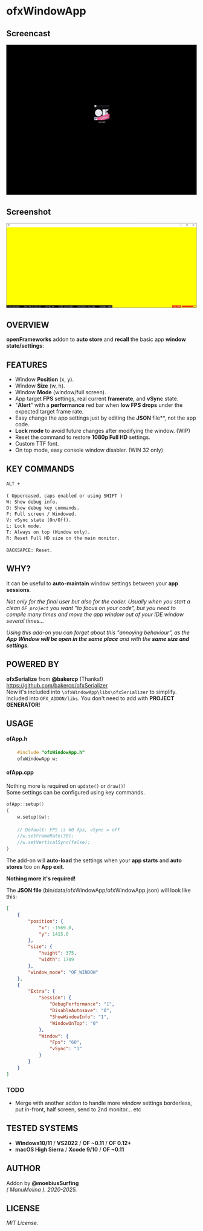 # ofxWindowApp

## Screencast

![screenshot](readme_images/ofxWindowApp.gif?raw=true "MoebiusSurfing")


## Screenshot

![screenshot](readme_images/screenshot2.JPG?raw=true "MoebiusSurfing")



## OVERVIEW

**openFrameworks** addon to **auto store** and **recall** the basic app **window state/settings**:


## FEATURES

* Window **Position** (x, y). 
* Window **Size** (w, h). 
* Window **Mode** (window/full screen).
* App target **FPS** settings, real current **framerate**, and **vSync** state. 
* "**Alert**" with a **performance** red bar when **low FPS drops** under the expected target frame rate.
* Easy change the app settings just by editing the **JSON** file**, not the app code.
* **Lock mode** to avoid future changes after modifying the window. (WIP)
* Reset the command to restore **1080p Full HD** settings.
* Custom TTF font.
* On top mode, easy console window disabler. (WIN 32 only)


## KEY COMMANDS

```
ALT +  

( Uppercased, caps enabled or using SHIFT )  
W: Show debug info.  
D: Show debug key commands.  
F: Full screen / Windowed.  
V: vSync state (On/Off).  
L: Lock mode.  
T: Always on top (Window only). 
R: Reset Full HD size on the main monitor.  

BACKSAPCE: Reset.  

```

## WHY?

It can be useful to **auto-maintain** window settings between your **app sessions**.  

_Not only for the final user but also for the coder. Usually when you start a clean ```OF project``` you want "to focus on your code", but you need to compile many times and move the app window out of your IDE window several times..._  

_Using this add-on you can forget about this "annoying behaviour", as the **App Window will be open in the same place** and with the **same size and settings**._  

## POWERED BY

**ofxSerialize** from **@bakercp** (Thanks!)  
https://github.com/bakercp/ofxSerializer  
Now it's included into ```\ofxWindowApp\libs\ofxSerializer``` to simplify.  
Included into `OFX_ADDON/libs`. You don't need to add with **PROJECT GENERATOR**!

## USAGE

#### ofApp.h
```.c++
    #include "ofxWindowApp.h"
    ofxWindowApp w;
```

#### ofApp.cpp
Nothing more is required on ```update()``` or ```draw()```!  
Some settings can be configured using key commands.  
```.c++ 
ofApp::setup()
{
    w.setup(&w);

    // Default: FPS is 60 fps, vSync = off
    //w.setFrameRate(30);
    //w.setVerticalSync(false);
}
```

The add-on will **auto-load** the settings when your **app starts** and **auto stores** too on **App exit**.  

**Nothing more it's required!**  

The **JSON file** (bin/data/ofxWindowApp/ofxWindowApp.json) will look like this:  
```.json
[
    {
        "position": {
            "x": -1569.0,
            "y": 1415.0
        },
        "size": {
            "height": 375,
            "width": 1709
        },
        "window_mode": "OF_WINDOW"
    },
    {
        "Extra": {
            "Session": {
                "DebugPerformance": "1",
                "DisableAutosave": "0",
                "ShowWindowInfo": "1",
                "WindowOnTop": "0"
            },
            "Window": {
                "Fps": "60",
                "vSync": "1"
            }
        }
    }
]
```

### TODO

* Merge with another addon to handle more window settings borderless, put in-front, half screen, send to 2nd monitor... etc

## TESTED SYSTEMS
- **Windows10/11** / **VS2022** / **OF ~0.11** /  **OF 0.12+**
- **macOS High Sierra** / **Xcode 9/10** / **OF ~0.11**

## AUTHOR
Addon by **@moebiusSurfing**  
*( ManuMolina ). 2020-2025.*

## LICENSE
*MIT License.*